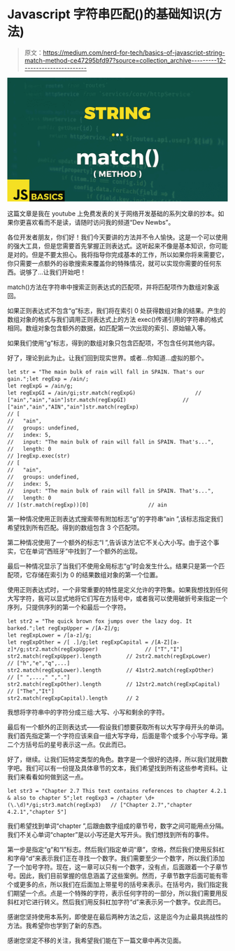 # Javascript 字符串匹配()的基础知识(方法)

> 原文：<https://medium.com/nerd-for-tech/basics-of-javascript-string-match-method-ce47295bfd97?source=collection_archive---------12----------------------->

![](img/7a65458d5eeaec8dee260447070d54a5.png)

这篇文章是我在 youtube 上免费发表的关于网络开发基础的系列文章的抄本。如果你更喜欢看而不是读，请随时访问我的频道“Dev Newbs”。

各位开发者朋友，你们好！我们今天要讲的方法并不令人愉快。这是一个可以使用的强大工具，但是您需要首先掌握正则表达式。这听起来不像是基本知识，你可能是对的。但是不要太担心。我将指导你完成基本的工作，所以如果你将来需要它，你只需要一点额外的谷歌搜索来覆盖你的特殊情况，就可以实现你需要的任何东西。说够了…让我们开始吧！

match()方法在字符串中搜索正则表达式的匹配项，并将匹配项作为数组对象返回。

如果正则表达式不包含“g”标志，我们将在索引 0 处获得数组对象的结果。产生的数组对象的格式与我们调用正则表达式上的方法 exec()传递引用的字符串的格式相同。数组对象包含额外的数据，如匹配第一次出现的索引、原始输入等。

如果我们使用“g”标志，得到的数组对象只包含匹配项，不包含任何其他内容。

好了，理论到此为止。让我们回到现实世界。或者…你知道…虚拟的那个。

```
let str = "The main bulk of rain will fall in SPAIN. That's our gain.";let regExp = /ain/;
let regExpG = /ain/g;
let regExpGI = /ain/gi;str.match(regExpG)                   // ["ain","ain","ain"]str.match(regExpGI)                  // ["ain","ain","AIN","ain"]str.match(regExp)                    
// [
//   "ain",
//   groups: undefined,
//   index: 5, 
//   input: "The main bulk of rain will fall in SPAIN. That's...",
//   length: 0
// ]regExp.exec(str)
// [
//   "ain",
//   groups: undefined,
//   index: 5, 
//   input: "The main bulk of rain will fall in SPAIN. That's...",
//   length: 0
// ](str.match(regExp))[0]                   // ain
```

第一种情况使用正则表达式搜索带有附加标志“g”的字符串“ain ”,该标志指定我们希望找到所有匹配。得到的数组包含 3 个匹配项。

第二种情况使用了一个额外的标志“I ”,告诉该方法它不关心大小写。由于这个事实，它在单词“西班牙”中找到了一个额外的出现。

最后一种情况显示了当我们不使用全局标志“g”时会发生什么。结果只是第一个匹配项，它存储在索引为 0 的结果数组对象的第一个位置。

使用正则表达式时，一个非常重要的特性是定义允许的字符集。如果我想找到任何大写字符，我可以显式地将它们写在方括号中，或者我可以使用破折号来指定一个序列，只提供序列的第一个和最后一个字符。

```
let str2 = "The quick brown fox jumps over the lazy dog. It barked.";let regExpUpper = /[A-Z]/g;
let regExpLower = /[a-z]/g;
let regExpOther = /[ .]/g;let regExpCapital = /[A-Z][a-z]*/g;str2.match(regExpUpper)               // ["T","I"]
str2.match(regExpUpper).length        // 2str2.match(regExpLower)               // ["h","e","q",...]
str2.match(regExpLower).length        // 41str2.match(regExpOther)               // [" ",...," ","."]
str2.match(regExpOther).length        // 12str2.match(regExpCapital)             // ["The","It"]
str2.match(regExpCapital).length      // 2
```

我想将字符串中的字符分成三组:大写、小写和剩余的字符。

最后有一个额外的正则表达式——假设我们想要获取所有以大写字母开头的单词。我们首先指定第一个字符应该来自一组大写字母，后面是零个或多个小写字母。第二个方括号后的星号表示这一点。仅此而已。

好了，继续。让我们玩特定类型的角色。数字是一个很好的选择，所以我们就用数字吧。我们可以有一份提及具体章节的文本，我们希望找到所有这些参考资料。让我们来看看如何做到这一点。

```
let str3 = "Chapter 2.7 This text contains references to chapter 4.2.1 & also to chapter 5";let regExp3 = /chapter \d+(\.\d)*/gi;str3.match(regExp3)   // ["Chapter 2.7","chapter 4.2.1","chapter 5"]
```

我们希望找到单词“chapter ”,后跟由数字组成的章节号，数字之间可能用点分隔。我们不关心单词“chapter”是以小写还是大写开头。我们想找到所有的事件。

第一步是指定“g”和“I”标志。然后我们指定单词“章”，空格，然后我们使用反斜杠和字母“d”来表示我们正在寻找一个数字。我们需要至少一个数字，所以我们添加了一个加号字符。现在，这一章可以只有一个数字，没有点，后面跟着一个子章节号。因此，我们目前掌握的信息涵盖了这些案例。然而，子章节数字后面可能有零个或更多的点，所以我们在后面加上带星号的括号来表示。在括号内，我们指定我们期望一个点。点是一个特殊的字符，表示任何字符的一部分，所以我们需要用反斜杠对它进行转义。然后我们用反斜杠加字符“d”来表示另一个数字。仅此而已。

感谢您坚持使用本系列，即使是在最后两种方法之后，这是迄今为止最具挑战性的方法。我希望你也学到了新的东西。

感谢您坚定不移的关注，我希望我们能在下一篇文章中再次见面。